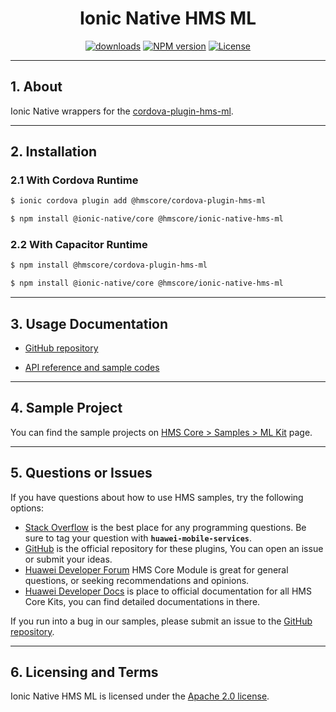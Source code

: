 <p align="center">
  <h1 align="center">Ionic Native HMS ML</h1>
</p>

<p align="center">
  <a href="https://www.npmjs.com/package/@hmscore/ionic-native-hms-ml"><img src="https://img.shields.io/npm/dm/@hmscore/ionic-native-hms-ml?color=%23007EC6&style=for-the-badge" alt="downloads"></a>
  <a href="https://www.npmjs.com/package/@hmscore/ionic-native-hms-ml"><img src="https://img.shields.io/npm/v/@hmscore/ionic-native-hms-ml?color=%23ed2a1c&style=for-the-badge" alt="NPM version"></a>
  <a href="./LICENCE"><img src="https://img.shields.io/npm/l/@hmscore/ionic-native-hms-ml.svg?color=%3bcc62&style=for-the-badge" alt="License"></a>
</p>

----

## 1. About

Ionic Native wrappers for the [cordova-plugin-hms-ml](https://www.npmjs.com/package/@hmscore/cordova-plugin-hms-ml).

---

## 2. Installation

### 2.1 With Cordova Runtime

```bash
$ ionic cordova plugin add @hmscore/cordova-plugin-hms-ml
```

```bash
$ npm install @ionic-native/core @hmscore/ionic-native-hms-ml
```

### 2.2 With Capacitor Runtime

```bash
$ npm install @hmscore/cordova-plugin-hms-ml
```

```bash
$ npm install @ionic-native/core @hmscore/ionic-native-hms-ml
```

---

## 3. Usage Documentation

- [GitHub repository](https://github.com/HMS-Core/hms-cordova-plugin)

- [API reference and sample codes](https://developer.huawei.com/consumer/en/doc/development/HMS-Plugin-References-V1/introduction-0000001051088632-V1?ha_source=hms1)

---

## 4. Sample Project

You can find the sample projects on [HMS Core > Samples > ML Kit](https://developer.huawei.com/consumer/en/doc/overview/HMS-Core-Plugin?ha_source=hms1) page.

---

## 5. Questions or Issues

If you have questions about how to use HMS samples, try the following options:

- [Stack Overflow](https://stackoverflow.com/questions/tagged/huawei-mobile-services) is the best place for any programming questions. Be sure to tag your question with **`huawei-mobile-services`**.
- [GitHub](https://github.com/HMS-Core/hms-cordova-plugin) is the official repository for these plugins, You can open an issue or submit your ideas.
- [Huawei Developer Forum](https://forums.developer.huawei.com/forumPortal/en/home?fid=0101187876626530001?ha_source=hms1) HMS Core Module is great for general questions, or seeking recommendations and opinions.
- [Huawei Developer Docs](https://developer.huawei.com/consumer/en/doc/overview/HMS-Core-Plugin?ha_source=hms1) is place to official documentation for all HMS Core Kits, you can find detailed documentations in there.

If you run into a bug in our samples, please submit an issue to the [GitHub repository](https://github.com/HMS-Core/hms-cordova-plugin).

---

## 6. Licensing and Terms

Ionic Native HMS ML is licensed under the [Apache 2.0 license](LICENCE).
